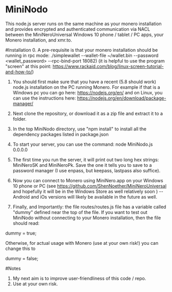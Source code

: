 # MiniNodo
This node.js server runs on the same machine as your monero installation and provides encrypted and authenticated communication via NACL between the MiniNeroUniversal Windows 10 phone / tablet / PC apps, your Monero installation, and xmr.to. 

#Installation
0. A pre-requisite is that your monero installation should be running in rpc mode: ./simplewallet --wallet-file ~/wallet.bin --password <wallet_password> --rpc-bind-port 18082)   (it is helpful to use the program "screen" at this point: https://www.rackaid.com/blog/linux-screen-tutorial-and-how-to/)

1. You should first make sure that you have a recent (5.8 should work) node.js installation on the PC running Monero. For example if that is a Windows pc you can go here: https://nodejs.org/en/ and on Linux, you can use the instructions here: https://nodejs.org/en/download/package-manager/

2. Next clone the repository, or download it as a zip file and extract it to a folder. 

3. In the top MiniNodo directory, use "npm install" to install all the dependency packages listed in package.json

4. To start your server, you can use the command: node MiniNodo.js 0.0.0.0  

5. The first time you run the server, it will print out two long hex strings: MiniNeroSK and MiniNeroPk. Save the one it tells you to save to a password manager (I use enpass, but keepass, lastpass also suffice). 

6. Now you can connect to Monero using MiniNero.app on your Windows 10 phone or PC (see https://github.com/ShenNoether/MiniNeroUniversal and hopefully it will be in the Windows Store as well relatively soon ) -- Android and iOs versions will likely be available in the future as well. 

7. Finally, and Importantly: the file routes/routes.js file has a variable called "dummy" defined near the top of the file. If you want to test out MiniNodo without connecting to your Monero installation, then the file should read:

dummy = true;  

Otherwise, for actual usage with Monero (use at your own risk!) you can change this to 

dummy = false; 

#Notes
1. My next aim is to improve user-friendliness of this code / repo. 
2. Use at your own risk. 


